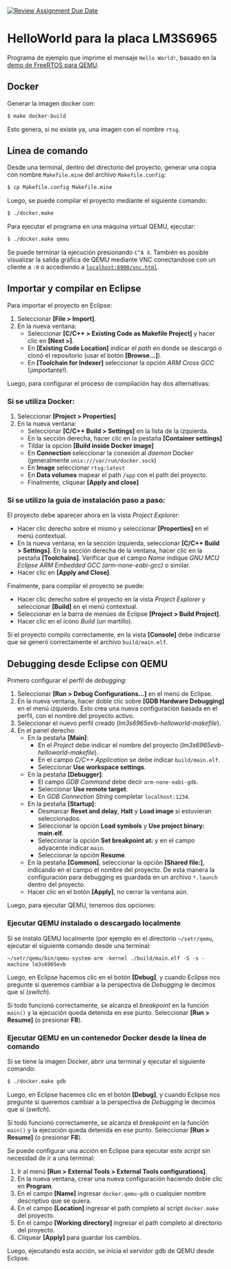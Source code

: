 [![Review Assignment Due Date](https://classroom.github.com/assets/deadline-readme-button-22041afd0340ce965d47ae6ef1cefeee28c7c493a6346c4f15d667ab976d596c.svg)](https://classroom.github.com/a/VY9he9aE)
# HelloWorld para la placa LM3S6965

Programa de ejemplo que imprime el mensaje `Hello World!`, basado en la [demo de FreeRTOS para QEMU](https://www.freertos.org/cortex-m3-qemu-lm3S6965-demo.html).

## Docker

Generar la imagen docker con:
```bash
$ make docker-build
```

Esto genera, si no existe ya, una imagen con el nombre `rtsg`.

## Línea de comando

Desde una terminal, dentro del directorio del proyecto, generar una copia con nombre `Makefile.mine` del archivo `Makefile.config`:
```bash
$ cp Makefile.config Makefile.mine
```

Luego, se puede compilar el proyecto mediante el siguiente comando:
```bash
$ ./docker.make
```

Para ejecutar el programa en una máquina virtual QEMU, ejecutar:
```bash
$ ./docker.make qemu
```

Se puede terminar la ejecución presionando `C^A X`. También es posible visualizar la salida gráfica de QEMU mediante VNC conectandose con un cliente a `:0` o accediendo a [`localhost:6900/vnc.html`](http://localhost:6900/vnc.html).

## Importar y compilar en Eclipse

Para importar el proyecto en Eclipse:

1. Seleccionar **[File > Import]**.
2. En la nueva ventana:
    - Seleccionar **[C/C++ > Existing Code as Makefile Project]** y hacer clic en **[Next >]**.
    - En **[Existing Code Location]** indicar el *path* en donde se descargó o clonó el repositorio (usar el botón **[Browse...]**).
    - En **[Toolchain for Indexer]** seleccionar la opción *ARM Cross GCC* (¡importante!).

Luego, para configurar el proceso de compilación hay dos alternativas:

### Si se utiliza Docker:
1. Seleccionar **[Project > Properties]**
2. En la nueva ventana:
    - Seleccionar **[C/C++ Build > Settings]** en la lista de la izquierda.
    - En la sección derecha, hacer clic en la pestaña **[Container settings]**
    - Tildar la opción **[Build inside Docker image]**
    - En **Connection** seleccionar la conexión al *daemon* Docker (generalmente `unix:///var/run/docker.sock`)
    - En **Image** seleccionar `rtsg:latest`
    - En **Data volumes** mapear el path `/app` con el path del proyecto.
    - Finalmente, cliquear **[Apply and close]**

### Si se utilizo la guía de instalación paso a paso:
El proyecto debe aparecer ahora en la vista *Project Explorer*:
   - Hacer clic derecho sobre el mismo y seleccionar **[Properties]** en el menú contextual.
   - En la nueva ventana, en la sección izquierda, seleccionar **[C/C++ Build > Settings]**. En la sección derecha de la ventana, hacer clic en la pestaña **[Toolchains]**. Verificar que el campo *Name* indique *GNU MCU Eclipse ARM Embedded GCC (arm-none-eabi-gcc)* o similar.
   - Hacer clic en **[Apply and Close]**.

Finalmente, para compilar el proyecto se puede:

- Hacer clic derecho sobre el proyecto en la vista *Project Explorer* y seleccionar **[Build]** en el menú contextual.
- Seleccionar en la barra de menúes de Eclipse **[Project > Build Project]**.
- Hacer clic en el ícono *Build* (un martillo).

Si el proyecto compilo correctamente, en la vista **[Console]** debe indicarse que se generó correctamente el archivo `build/main.elf`.

## Debugging desde Eclipse con QEMU

Primero configurar el perfil de _debugging_:

1. Seleccionar **[Run > Debug Configurations...]** en el menú de Eclipse.
2. En la nueva ventana, hacer doble clic sobre **[GDB Hardware Debugging]** en el menú izquierdo. Esto crea una nueva configuración basada en el perfil, con el nombre del proyecto activo.
3. Seleccionar el nuevo perfil creado (*lm3s6965evb-helloworld-makefile*).
4. En el panel derecho:
    - En la pestaña **[Main]**:
      - En el *Project* debe indicar el nombre del proyecto (*lm3s6965evb-helloworld-makefile*).
      - En el campo *C/C++ Application* se debe indicar `build/main.elf`.
      - Seleccionar **Use workspace settings**.
    - En la pestaña **[Debugger]**:
      - El campo *GDB Command* debe decir `arm-none-eabi-gdb`.
      - Seleccionar **Use remote target**.
      - En *GDB Connection String* completar `localhost:1234`.
    - En la pestaña **[Startup]**:
      - Desmarcar **Reset and delay**, **Halt** y **Load image** si estuvieran seleccionados.
      - Seleccionar la opción **Load symbols** y **Use project binary: main.elf**.
      - Seleccionar la opción **Set breakpoint at:** y en el campo adyacente indicar `main`.
      - Seleccionar la opción **Resume**.
    - En la pestaña **[Common]**, seleccionar la opción **[Shared file:]**, indicando en el campo el nombre del proyecto. De esta manera la configuración para debugging es guardada en un archivo `*.launch` dentro del proyecto.
    - Hacer clic en el botón **[Apply]**, no cerrar la ventana aún.

Luego, para ejecutar QEMU, tenemos dos opciones:

### Ejecutar QEMU instalado o descargado localmente

Si se instalo QEMU localmente (por ejemplo en el directorio `~/setr/qemu`, ejecutar el siguiente comando desde una terminal:

```
~/setr/qemu/bin/qemu-system-arm -kernel ./build/main.elf -S -s -machine lm3s6965evb
```

Luego, en Eclipse hacemos clic en el botón **[Debug]**, y cuando Eclipse nos pregunte si queremos cambiar a la perspectiva de _Debugging_ le decimos que sí (_switch_).

Si todo funcionó correctamente, se alcanza el _breakpoint_ en la función `main()` y la ejecución queda detenida en ese punto. Seleccionar **[Run > Resume]** (o presionar **F8**).

### Ejecutar QEMU en un contenedor Docker desde la línea de comando

Si se tiene la imagen Docker, abrir una terminal y ejecutar el siguiente comando:

```bash
$ ./docker.make gdb
```

Luego, en Eclipse hacemos clic en el botón **[Debug]**, y cuando Eclipse nos pregunte si queremos cambiar a la perspectiva de _Debugging_ le decimos que sí (_switch_).

Si todo funcionó correctamente, se alcanza el _breakpoint_ en la función `main()` y la ejecución queda detenida en ese punto. Seleccionar **[Run > Resume]** (o presionar **F8**).

Se puede configurar una acción en Eclipse para ejecutar este *script* sin necesidad de ir a una terminal:

1. Ir al menú **[Run > External Tools > External Tools configurations]**.
2. En la nueva ventana, crear una nueva configuración haciendo doble clic en **Program**.
3. En el campo **[Name]** ingresar `docker.qemu-gdb` o cualquier nombre descriptivo que se quiera.
4. En el campo **[Location]** ingresar el path completo al script `docker.make` del proyecto.
5. En el campo **[Working directory]** ingresar el path completo al directorio del proyecto.
6. Cliquear **[Apply]** para guardar los cambios.

Luego, ejecutando esta acción, se inicia el servidor gdb de QEMU desde Eclipse.

